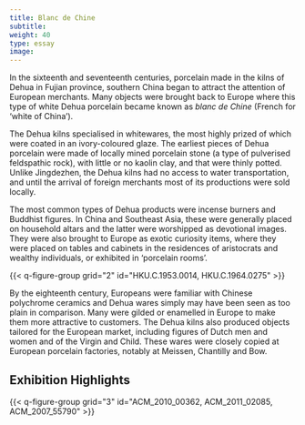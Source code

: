 ```yaml
---
title: Blanc de Chine
subtitle:
weight: 40
type: essay
image:
---
```


In the sixteenth and seventeenth centuries, porcelain made in the kilns of Dehua in Fujian province, southern China began to attract the attention of European merchants. Many objects were brought back to Europe where this type of white Dehua porcelain became known as *blanc de Chine* (French for ‘white of China’).

The Dehua kilns specialised in whitewares, the most highly prized of which were coated in an ivory-coloured glaze. The earliest pieces of Dehua porcelain were made of locally mined porcelain stone (a type of pulverised feldspathic rock), with little or no kaolin clay, and that were thinly potted. Unlike Jingdezhen, the Dehua kilns had no access to water transportation, and until the arrival of foreign merchants most of its productions were sold locally.

The most common types of Dehua products were incense burners and Buddhist figures. In China and Southeast Asia, these were generally placed on household altars and the latter were worshipped as devotional images. They were also brought to Europe as exotic curiosity items, where they were placed on tables and cabinets in the residences of aristocrats and wealthy individuals, or exhibited in ‘porcelain rooms’.

{{< q-figure-group grid="2" id="HKU.C.1953.0014, HKU.C.1964.0275" >}}

By the eighteenth century, Europeans were familiar with Chinese polychrome ceramics and Dehua wares simply may have been seen as too plain in comparison. Many were gilded or enamelled in Europe to make them more attractive to customers. The Dehua kilns also produced objects tailored for the European market, including figures of Dutch men and women and of the Virgin and Child. These wares were closely copied at European porcelain factories, notably at Meissen, Chantilly and Bow.

## Exhibition Highlights

{{< q-figure-group grid="3" id="ACM_2010_00362, ACM_2011_02085, ACM_2007_55790" >}}

